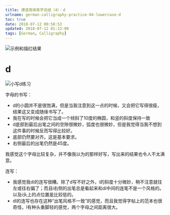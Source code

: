 ```yaml
---
title: 德语简体练字总结（4）：d
urlname: german-calligraphy-practice-04-lowercase-d
toc: true
date: 2018-07-12 00:58:53
updated: 2018-07-12 01:12:00
tags: [German, Calligraphy]
---
```


![示例和描红结果](d-example.jpg)

# d

![小写d练习](lowercase-d.jpg)

字母的书写：

* d的小圆并不是很饱满，但是当我注意到这一点的时候，又会把它写得很瘦，结果这又变成随缘书写了。
* 我在写的时候会把它当成一个倾斜了10度的椭圆，和竖的斜度保持一致
* d底部到最后出笔之间的空隙很微妙，弧度也很微妙，但是我觉得当我不想到这件事的时候反而写得比较好。
* 底部仍然要对齐。这是基本要求。
* 右侧最后的出笔仍然是45度。

我感觉这个字母比较复杂，并不像我以为的那样好写，写出来的结果也令人不太满意。

连写：

* 我感觉我di的连写很糟。除了d写不好之外，i的斜度十分微妙，稍不注意就往左或往右偏了；而且i右侧的出笔总是看起来和di中间的连笔不是一个风格的。以及i头上的点位置是比较低的。
* dl的连写也存在这种“出笔风格不一致”的感觉，而且我觉得字帖上的范本也很奇怪，l有种头重脚轻的感觉，两个字母之间距离很大。
